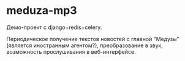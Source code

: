 # meduza-mp3
Демо-проект с django+redis+celery. 

Периодическое получение текстов новостей с главной "Медузы" (является иностранным агентом?), 
преобразование в звук, возможность прослушивания в веб-интерфейсе.
